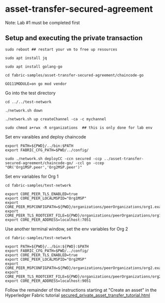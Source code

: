 # asset-transfer-secured-agreement
Note: Lab #1 must be completed first

## Setup and executing the private transaction

```
sudo reboot ## restart your vm to free up resources
```
```
sudo apt install jq
```
```
sudo apt install golang-go
```
```
cd fabric-samples/asset-transfer-secured-agreement/chaincode-go
```
```
GO111MODULE=on go mod vendor
```
Go into the test directory
```
cd ../../test-network
```
```
./network.sh down  
```
```
./network.sh up createChannel -ca -c mychannel
```
```
sudo chmod a+rwx -R organizations  ## this is only done for lab env
```
Set env varaibles and deploy chaincode
```
export PATH=${PWD}/../bin:$PATH
export FABRIC_CFG_PATH=$PWD/../config/
```
```
sudo ./network.sh deployCC -ccn secured -ccp ../asset-transfer-secured-agreement/chaincode-go/ -ccl go -ccep "OR('Org1MSP.peer','Org2MSP.peer')"
```

Set env variables for Org 1
```
cd fabric-samples/test-network
```
```
export CORE_PEER_TLS_ENABLED=true
export CORE_PEER_LOCALMSPID="Org1MSP"
export CORE_PEER_MSPCONFIGPATH=${PWD}/organizations/peerOrganizations/org1.example.com/users/Admin@org1.example.com/msp
export CORE_PEER_TLS_ROOTCERT_FILE=${PWD}/organizations/peerOrganizations/org1.example.com/peers/peer0.org1.example.com/tls/ca.crt
export CORE_PEER_ADDRESS=localhost:7051
```

Use another terminal window, set the env variables for Org 2
```
cd fabric-samples/test-network
```
```
export PATH=${PWD}/../bin:${PWD}:$PATH
export FABRIC_CFG_PATH=$PWD/../config/
export CORE_PEER_TLS_ENABLED=true
export CORE_PEER_LOCALMSPID="Org2MSP"
export CORE_PEER_MSPCONFIGPATH=${PWD}/organizations/peerOrganizations/org2.example.com/users/Admin@org2.example.com/msp
export CORE_PEER_TLS_ROOTCERT_FILE=${PWD}/organizations/peerOrganizations/org2.example.com/peers/peer0.org2.example.com/tls/ca.crt
export CORE_PEER_ADDRESS=localhost:9051
```

Follow the remainder of the instructions starting at "Create an asset" in the Hyperledger Fabric tutorial [secured_private_asset_transfer_tutorial.html](https://hyperledger-fabric.readthedocs.io/en/latest/secured_asset_transfer/secured_private_asset_transfer_tutorial.html#create-an-asset)

